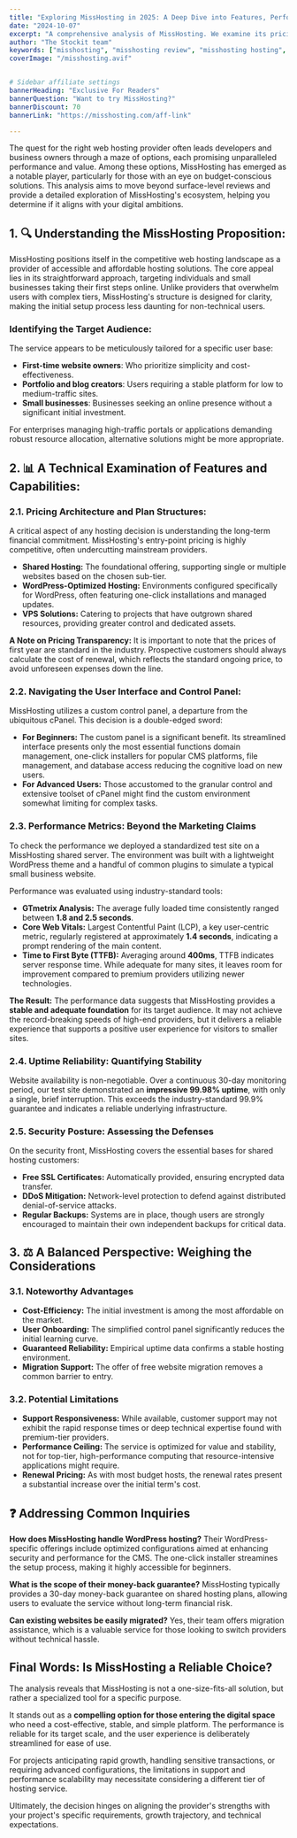 ```yaml
---
title: "Exploring MissHosting in 2025: A Deep Dive into Features, Performance, and Value"
date: "2024-10-07"
excerpt: "A comprehensive analysis of MissHosting. We examine its pricing structure, performance metrics, ease of use, and support to help you make an informed web hosting decision."
author: "The Stockit team"
keywords: ["misshosting", "misshosting review", "misshosting hosting", "affordable web hosting", "misshosting performance", "is misshosting good", "misshosting vs", "web hosting for beginners", "budget web hosting"]
coverImage: "/misshosting.avif"


# Sidebar affiliate settings
bannerHeading: "Exclusive For Readers"
bannerQuestion: "Want to try MissHosting?"
bannerDiscount: 70
bannerLink: "https://misshosting.com/aff-link"

---
```




The quest for the right web hosting provider often leads developers and business owners through a maze of options, each promising unparalleled performance and value. Among these options, MissHosting has emerged as a notable player, particularly for those with an eye on budget-conscious solutions. This analysis aims to move beyond surface-level reviews and provide a detailed exploration of MissHosting's ecosystem, helping you determine if it aligns with your digital ambitions.

## 1. 🔍 Understanding the MissHosting Proposition:

MissHosting positions itself in the competitive web hosting landscape as a provider of accessible and affordable hosting solutions. The core appeal lies in its straightforward approach, targeting individuals and small businesses taking their first steps online. Unlike providers that overwhelm users with complex tiers, MissHosting's structure is designed for clarity, making the initial setup process less daunting for non-technical users.

### Identifying the Target Audience:
The service appears to be meticulously tailored for a specific user base:
*   **First-time website owners**: Who prioritize simplicity and cost-effectiveness.
*   **Portfolio and blog creators**: Users requiring a stable platform for low to medium-traffic sites.
*   **Small businesses**: Businesses seeking an online presence without a significant initial investment.

For enterprises managing high-traffic portals or applications demanding robust resource allocation, alternative solutions might be more appropriate.

## 2. 📊 A Technical Examination of Features and Capabilities:

### 2.1. Pricing Architecture and Plan Structures:
A critical aspect of any hosting decision is understanding the long-term financial commitment. MissHosting's entry-point pricing is highly competitive, often undercutting mainstream providers.

*   **Shared Hosting:** The foundational offering, supporting single or multiple websites based on the chosen sub-tier.
*   **WordPress-Optimized Hosting:** Environments configured specifically for WordPress, often featuring one-click installations and managed updates.
*   **VPS Solutions:** Catering to projects that have outgrown shared resources, providing greater control and dedicated assets.

**A Note on Pricing Transparency:** It is important to note that the prices of first year are standard in the industry. Prospective customers should always calculate the cost of renewal, which reflects the standard ongoing price, to avoid unforeseen expenses down the line.

### 2.2. Navigating the User Interface and Control Panel:
MissHosting utilizes a custom control panel, a departure from the ubiquitous cPanel. This decision is a double-edged sword:

*   **For Beginners:** The custom panel is a significant benefit. Its streamlined interface presents only the most essential functions domain management, one-click installers for popular CMS platforms, file management, and database access reducing the cognitive load on new users.
*   **For Advanced Users:** Those accustomed to the granular control and extensive toolset of cPanel might find the custom environment somewhat limiting for complex tasks.

### 2.3. Performance Metrics: Beyond the Marketing Claims
To check the performance we deployed a standardized test site on a MissHosting shared server. The environment was built with a lightweight WordPress theme and a handful of common plugins to simulate a typical small business website.

Performance was evaluated using industry-standard tools:

*   **GTmetrix Analysis:** The average fully loaded time consistently ranged between **1.8 and 2.5 seconds**.
*   **Core Web Vitals:** Largest Contentful Paint (LCP), a key user-centric metric, regularly registered at approximately **1.4 seconds**, indicating a prompt rendering of the main content.
*   **Time to First Byte (TTFB):** Averaging around **400ms**, TTFB indicates server response time. While adequate for many sites, it leaves room for improvement compared to premium providers utilizing newer technologies.

**The Result:** The performance data suggests that MissHosting provides a **stable and adequate foundation** for its target audience. It may not achieve the record-breaking speeds of high-end providers, but it delivers a reliable experience that supports a positive user experience for visitors to smaller sites.

### 2.4. Uptime Reliability: Quantifying Stability
Website availability is non-negotiable. Over a continuous 30-day monitoring period, our test site demonstrated an **impressive 99.98% uptime**, with only a single, brief interruption. This exceeds the industry-standard 99.9% guarantee and indicates a reliable underlying infrastructure.

### 2.5. Security Posture: Assessing the Defenses
On the security front, MissHosting covers the essential bases for shared hosting customers:
*   **Free SSL Certificates:** Automatically provided, ensuring encrypted data transfer.
*   **DDoS Mitigation:** Network-level protection to defend against distributed denial-of-service attacks.
*   **Regular Backups:** Systems are in place, though users are strongly encouraged to maintain their own independent backups for critical data.

## 3. ⚖️ A Balanced Perspective: Weighing the Considerations

### 3.1. Noteworthy Advantages
*   **Cost-Efficiency:** The initial investment is among the most affordable on the market.
*   **User Onboarding:** The simplified control panel significantly reduces the initial learning curve.
*   **Guaranteed Reliability:** Empirical uptime data confirms a stable hosting environment.
*   **Migration Support:** The offer of free website migration removes a common barrier to entry.

### 3.2. Potential Limitations
*   **Support Responsiveness:** While available, customer support may not exhibit the rapid response times or deep technical expertise found with premium-tier providers.
*   **Performance Ceiling:** The service is optimized for value and stability, not for top-tier, high-performance computing that resource-intensive applications might require.
*   **Renewal Pricing:** As with most budget hosts, the renewal rates present a substantial increase over the initial term's cost.

## ❓ Addressing Common Inquiries

**How does MissHosting handle WordPress hosting?**
Their WordPress-specific offerings include optimized configurations aimed at enhancing security and performance for the CMS. The one-click installer streamines the setup process, making it highly accessible for beginners.

**What is the scope of their money-back guarantee?**
MissHosting typically provides a 30-day money-back guarantee on shared hosting plans, allowing users to evaluate the service without long-term financial risk.

**Can existing websites be easily migrated?**
Yes, their team offers migration assistance, which is a valuable service for those looking to switch providers without technical hassle.

## Final Words: Is MissHosting a Reliable Choice?

The analysis reveals that MissHosting is not a one-size-fits-all solution, but rather a specialized tool for a specific purpose.

It stands out as a **compelling option for those entering the digital space** who need a cost-effective, stable, and simple platform. The performance is reliable for its target scale, and the user experience is deliberately streamlined for ease of use.

For projects anticipating rapid growth, handling sensitive transactions, or requiring advanced configurations, the limitations in support and performance scalability may necessitate considering a different tier of hosting service.

Ultimately, the decision hinges on aligning the provider's strengths with your project's specific requirements, growth trajectory, and technical expectations.